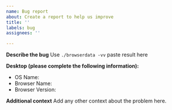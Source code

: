 ```yaml
---
name: Bug report
about: Create a report to help us improve
title: ''
labels: bug
assignees: ''

---
```


**Describe the bug**
Use `./browserdata -vv` paste result here


**Desktop (please complete the following information):**
 - OS Name: 
 - Browser Name:
 - Browser Version:

**Additional context**
Add any other context about the problem here.
